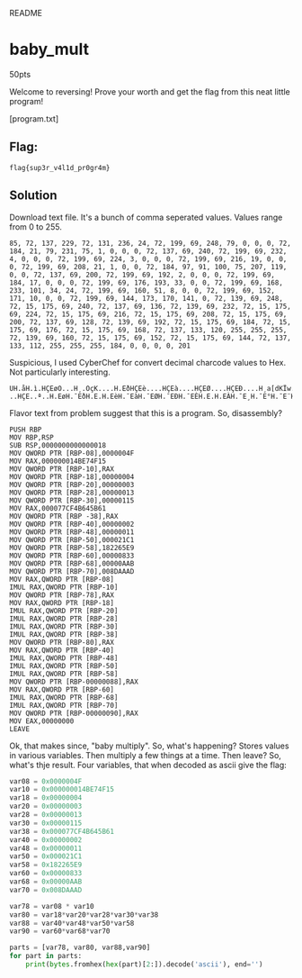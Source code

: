 README

# baby_mult
50pts

Welcome to reversing! Prove your worth and get the flag from this neat little program!

[program.txt]

## Flag:
```flag
flag{sup3r_v4l1d_pr0gr4m}
```

## Solution

Download text file. It's a bunch of comma seperated values. Values range from 0 to 255. 
```shell
85, 72, 137, 229, 72, 131, 236, 24, 72, 199, 69, 248, 79, 0, 0, 0, 72, 184, 21, 79, 231, 75, 1, 0, 0, 0, 72, 137, 69, 240, 72, 199, 69, 232, 4, 0, 0, 0, 72, 199, 69, 224, 3, 0, 0, 0, 72, 199, 69, 216, 19, 0, 0, 0, 72, 199, 69, 208, 21, 1, 0, 0, 72, 184, 97, 91, 100, 75, 207, 119, 0, 0, 72, 137, 69, 200, 72, 199, 69, 192, 2, 0, 0, 0, 72, 199, 69, 184, 17, 0, 0, 0, 72, 199, 69, 176, 193, 33, 0, 0, 72, 199, 69, 168, 233, 101, 34, 24, 72, 199, 69, 160, 51, 8, 0, 0, 72, 199, 69, 152, 171, 10, 0, 0, 72, 199, 69, 144, 173, 170, 141, 0, 72, 139, 69, 248, 72, 15, 175, 69, 240, 72, 137, 69, 136, 72, 139, 69, 232, 72, 15, 175, 69, 224, 72, 15, 175, 69, 216, 72, 15, 175, 69, 208, 72, 15, 175, 69, 200, 72, 137, 69, 128, 72, 139, 69, 192, 72, 15, 175, 69, 184, 72, 15, 175, 69, 176, 72, 15, 175, 69, 168, 72, 137, 133, 120, 255, 255, 255, 72, 139, 69, 160, 72, 15, 175, 69, 152, 72, 15, 175, 69, 144, 72, 137, 133, 112, 255, 255, 255, 184, 0, 0, 0, 0, 201
```

Suspicious, I used CyberChef for convert decimal charcode values to Hex. Not particularly interesting.

```shell
UH.åH.ì.HÇEøO...H¸.OçK....H.EðHÇEè....HÇEà....HÇEØ....HÇEÐ....H¸a[dKÏw..H.EÈHÇEÀ....HÇE¸....HÇE°Á!..HÇE¨ée".HÇE 3...HÇE.«
..HÇE..ª..H.EøH.¯EðH.E.H.EèH.¯EàH.¯EØH.¯EÐH.¯EÈH.E.H.EÀH.¯E¸H.¯E°H.¯E¨H..xÿÿÿH.E H.¯E.H.¯E.H..pÿÿÿ¸....É
```

Flavor text from problem suggest that this is a program. So, disassembly?
```shell
PUSH RBP
MOV RBP,RSP
SUB RSP,0000000000000018
MOV QWORD PTR [RBP-08],0000004F
MOV RAX,000000014BE74F15
MOV QWORD PTR [RBP-10],RAX
MOV QWORD PTR [RBP-18],00000004
MOV QWORD PTR [RBP-20],00000003
MOV QWORD PTR [RBP-28],00000013
MOV QWORD PTR [RBP-30],00000115
MOV RAX,000077CF4B645B61
MOV QWORD PTR [RBP -38],RAX
MOV QWORD PTR [RBP-40],00000002
MOV QWORD PTR [RBP-48],00000011
MOV QWORD PTR [RBP-50],000021C1
MOV QWORD PTR [RBP-58],182265E9
MOV QWORD PTR [RBP-60],00000833
MOV QWORD PTR [RBP-68],00000AAB
MOV QWORD PTR [RBP-70],008DAAAD
MOV RAX,QWORD PTR [RBP-08]
IMUL RAX,QWORD PTR [RBP-10]
MOV QWORD PTR [RBP-78],RAX
MOV RAX,QWORD PTR [RBP-18]
IMUL RAX,QWORD PTR [RBP-20]
IMUL RAX,QWORD PTR [RBP-28]
IMUL RAX,QWORD PTR [RBP-30]
IMUL RAX,QWORD PTR [RBP-38]
MOV QWORD PTR [RBP-80],RAX
MOV RAX,QWORD PTR [RBP-40]
IMUL RAX,QWORD PTR [RBP-48]
IMUL RAX,QWORD PTR [RBP-50]
IMUL RAX,QWORD PTR [RBP-58]
MOV QWORD PTR [RBP-00000088],RAX
MOV RAX,QWORD PTR [RBP-60]
IMUL RAX,QWORD PTR [RBP-68]
IMUL RAX,QWORD PTR [RBP-70]
MOV QWORD PTR [RBP-00000090],RAX
MOV EAX,00000000
LEAVE
```

Ok, that makes since, "baby multiply". So, what's happening? Stores values in various variables. Then multiply a few things at a time. Then leave? So, what's thje result. Four variables, that when decoded as ascii give the flag:
```python
var08 = 0x0000004F
var10 = 0x000000014BE74F15
var18 = 0x00000004
var20 = 0x00000003
var28 = 0x00000013
var30 = 0x00000115
var38 = 0x000077CF4B645B61
var40 = 0x00000002
var48 = 0x00000011
var50 = 0x000021C1
var58 = 0x182265E9
var60 = 0x00000833
var68 = 0x00000AAB
var70 = 0x008DAAAD

var78 = var08 * var10
var80 = var18*var20*var28*var30*var38
var88 = var40*var48*var50*var58
var90 = var60*var68*var70

parts = [var78, var80, var88,var90]
for part in parts:
    print(bytes.fromhex(hex(part)[2:]).decode('ascii'), end='')
```